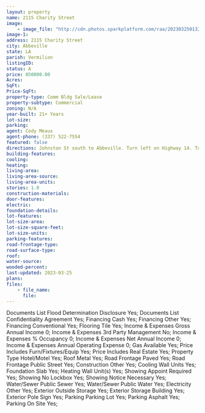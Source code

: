 ```yaml
---
layout: property
name: 2115 Charity Street
image:
    - image_file: "http://cdn.photos.sparkplatform.com/raa/20230325013235567838000000.jpg"
image-1:
address: 2115 Charity Street
city: Abbeville
state: LA
parish: Vermilion
listingID: 
status: A
price: 850000.00
Acres: 
SqFt: 
Price-SqFt: 
property-type: Comm Bldg Sale/Lease
property-subtype: Commercial
zoning: N/A
year-built: 21+ Years
lot-size: 
parking: 
agent: Cody Meaux
agent-phone: (337) 522-7554
featured: false
directions: Johnston St south to Abbeville. Turn left on Highway 14. Turn Right onto John Hardy Dr. Turn Left onto  Charity St. Property will be on your left.
building-features: 
cooling: 
heating: 
living-area: 
living-area-source: 
living-area-units: 
stories: 1.0
construction-materials: 
door-features: 
electric: 
foundation-details: 
lot-features: 
lot-size-area: 
lot-size-square-feet: 
lot-size-units: 
parking-features: 
road-frontage-type: 
road-surface-type: 
roof: 
water-source: 
wooded-percent: 
last-updated: 2023-03-25
plans: 
files:
    - file_name:
      file:
---
```

Documents List	Flood Determination Disclosure	Yes;
Documents List	Confidentiality Agreement	Yes;
Financing	Cash	Yes;
Financing	Other	Yes;
Financing	Conventional	Yes;
Flooring	Tile	Yes;
Income & Expenses	Gross Annual Income	0;
Income & Expenses	3rd Party Management	No;
Income & Expenses	% Occupancy	0;
Income & Expenses	Net Annual Income	0;
Income & Expenses	Annual Operating Expense	0;
Gas	Available	Yes;
Price Includes	Furn/Fixtures/Equip	Yes;
Price Includes	Real Estate	Yes;
Property Type	Hotel/Motel	Yes;
Roof	Metal	Yes;
Road Frontage	Paved	Yes;
Road Frontage	Public Street	Yes;
Construction	Other	Yes;
Cooling	Wall Units	Yes;
Foundation	Slab	Yes;
Heating	Wall Unit(s)	Yes;
Showing	Appoint Required	Yes;
Showing	No Lockbox	Yes;
Showing	Notice Necessary	Yes;
Water/Sewer	Public Sewer	Yes;
Water/Sewer	Public Water	Yes;
Electricity	Other	Yes;
Exterior	Outside Storage	Yes;
Exterior	Storage Building	Yes;
Exterior	Pole Sign	Yes;
Parking	Parking Lot	Yes;
Parking	Asphalt	Yes;
Parking	On Site	Yes;


